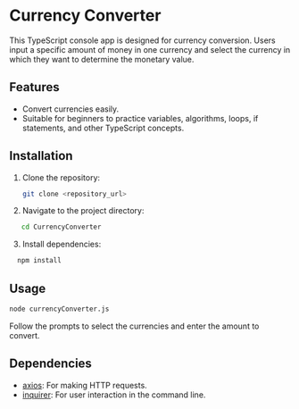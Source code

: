 
# Currency Converter

This TypeScript console app is designed for currency conversion. Users input a specific amount of money in one currency and select the currency in which they want to determine the monetary value.

## Features

- Convert currencies easily.
- Suitable for beginners to practice variables, algorithms, loops, if statements, and other TypeScript concepts.

## Installation

1. Clone the repository:

   ```bash
   git clone <repository_url>
   ```

2. Navigate to the project directory:

```bash
   cd CurrencyConverter
   ```

3. Install dependencies:

 ```bash
   npm install
````

## Usage

```bash
node currencyConverter.js
```

Follow the prompts to select the currencies and enter the amount to convert.

## Dependencies

- [axios](https://www.npmjs.com/package/axios): For making HTTP requests.
- [inquirer](https://www.npmjs.com/package/inquirer): For user interaction in the command line.
```
